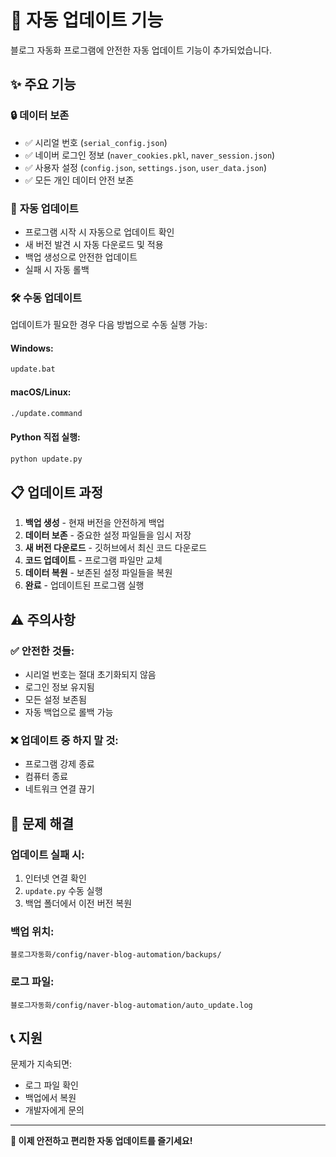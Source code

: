 # 🔄 자동 업데이트 기능

블로그 자동화 프로그램에 안전한 자동 업데이트 기능이 추가되었습니다.

## ✨ 주요 기능

### 🔒 **데이터 보존**
- ✅ 시리얼 번호 (`serial_config.json`)
- ✅ 네이버 로그인 정보 (`naver_cookies.pkl`, `naver_session.json`)
- ✅ 사용자 설정 (`config.json`, `settings.json`, `user_data.json`)
- ✅ 모든 개인 데이터 안전 보존

### 🚀 **자동 업데이트**
- 프로그램 시작 시 자동으로 업데이트 확인
- 새 버전 발견 시 자동 다운로드 및 적용
- 백업 생성으로 안전한 업데이트
- 실패 시 자동 롤백

### 🛠️ **수동 업데이트**
업데이트가 필요한 경우 다음 방법으로 수동 실행 가능:

#### **Windows:**
```bash
update.bat
```

#### **macOS/Linux:**
```bash
./update.command
```

#### **Python 직접 실행:**
```bash
python update.py
```

## 📋 **업데이트 과정**

1. **백업 생성** - 현재 버전을 안전하게 백업
2. **데이터 보존** - 중요한 설정 파일들을 임시 저장
3. **새 버전 다운로드** - 깃허브에서 최신 코드 다운로드
4. **코드 업데이트** - 프로그램 파일만 교체
5. **데이터 복원** - 보존된 설정 파일들을 복원
6. **완료** - 업데이트된 프로그램 실행

## ⚠️ **주의사항**

### ✅ **안전한 것들:**
- 시리얼 번호는 절대 초기화되지 않음
- 로그인 정보 유지됨
- 모든 설정 보존됨
- 자동 백업으로 롤백 가능

### ❌ **업데이트 중 하지 말 것:**
- 프로그램 강제 종료
- 컴퓨터 종료
- 네트워크 연결 끊기

## 🔧 **문제 해결**

### **업데이트 실패 시:**
1. 인터넷 연결 확인
2. `update.py` 수동 실행
3. 백업 폴더에서 이전 버전 복원

### **백업 위치:**
```
블로그자동화/config/naver-blog-automation/backups/
```

### **로그 파일:**
```
블로그자동화/config/naver-blog-automation/auto_update.log
```

## 📞 **지원**

문제가 지속되면:
- 로그 파일 확인
- 백업에서 복원
- 개발자에게 문의

---

**🎉 이제 안전하고 편리한 자동 업데이트를 즐기세요!**
